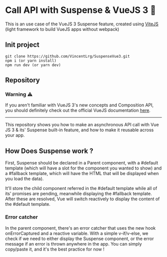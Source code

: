 # Call API with Suspense & VueJS 3 📡

This is an use case of the VueJS 3 Suspense feature, created using [ViteJS](https://github.com/vitejs/vite) (light framework to build VueJS apps without webpack)

## Init project

    git clone https://github.com/VincentLrg/SuspenseVue3.git
    npm i (or yarn install)
    npm run dev (or yarn dev)

## Repository

### Warning ⚠︎
If you aren't familiar with VueJS 3's new concepts and Composition API, you should definitely check out the official VueJS documentation [here](https://v3.vuejs.org/guide/introduction.html).

---

This repository shows you how to make an asynchronous API call with Vue JS 3 & its' Suspense built-in feature, and how to make it reusable across your app.

## How Does Suspense work ?

First, Suspense should be declared in a Parent component, with a #default template (which will have a slot for the component you wanted to show) and a #fallback template, which will have the HTML that will be displayed when you load the data).

It'll store the child component referred in the #default template while all of its' promises are pending, meanwhile displaying the #fallback template. After these are resolved, Vue will switch reactively to display the content of the #default template.

### Error catcher
In the parent component, there's an error catcher that uses the new hook onErrorCaptured and a reactive variable. With a simple v-if/v-else, we check if we need to either display the Suspense component, or the error message if an error is thrown anywhere in the app. 
You can simply copy/paste it, and it's the best practice for now !
